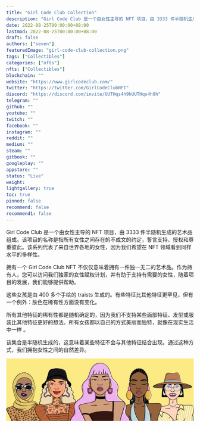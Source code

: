```yaml
---
title: "Girl Code Club Collection"
description: "Girl Code Club 是一个由女性主导的 NFT 项目，由 3333 件半随机生成的艺术品组成。"
date: 2022-08-25T00:00:00+08:00
lastmod: 2022-08-25T00:00:00+08:00
draft: false
authors: ["seven"]
featuredImage: "girl-code-club-collection.png"
tags: ["Collectibles"]
categories: ["nfts"]
nfts: ["Collectibles"]
blockchain: ""
website: "https://www.girlcodeclub.com/"
twitter: "https://twitter.com/GirlCodeClubNFT"
discord: "https://discord.com/invite/UUTHqs4h9hUUTHqs4h9h"
telegram: ""
github: ""
youtube: ""
twitch: ""
facebook: ""
instagram: ""
reddit: ""
medium: ""
steam: ""
gitbook: ""
googleplay: ""
appstore: ""
status: "Live"
weight: 
lightgallery: true
toc: true
pinned: false
recommend: false
recommend1: false
---
```

Girl Code Club 是一个由女性主导的 NFT 项目，由 3333 件半随机生成的艺术品组成。该项目的名称是指所有女性之间存在的不成文的约定，誓言支持、授权和尊重彼此。该系列代表了来自世界各地的女性，因为我们希望在 NFT 领域看到同样水平的多样性。 

拥有一个 Girl Code Club NFT 不仅仅意味着拥有一件独一无二的艺术品。作为持有人，您可以访问我们独家的女性赋权计划，并有助于支持有需要的女性，随着项目的发展，我们能够提供帮助。

这些女孩是由 400 多个手绘的 traists 生成的。有些特征比其他特征更罕见，但有一个例外：肤色在稀有性方面没有变化。 

 所有其他特征的稀有性都是随机确定的，因为我们不支持某些面部特征、发型或服装比其他特征更好的想法。所有女孩都以自己的方式美丽而独特，就像在现实生活中一样 。

该集合是半随机生成的，这意味着某些特征不会与其他特征结合出现。通过这种方式，我们拥抱女性之间的自然差异。 

![nft](1661410178485.jpg)